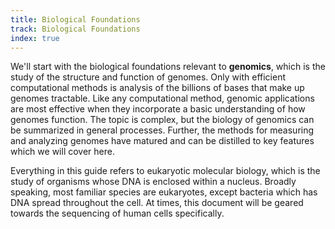 ```yaml
---
title: Biological Foundations
track: Biological Foundations
index: true
---
```


We'll start with the biological foundations relevant to **genomics**, which is the study
of the structure and function of genomes. Only with efficient computational methods is
analysis of the billions of bases that make up genomes tractable. Like any computational
method, genomic applications are most effective when they incorporate a basic
understanding of how genomes function. The topic is complex, but the biology of genomics
can be summarized in general processes. Further, the methods for measuring and analyzing
genomes have matured and can be distilled to key features which we will cover here.

Everything in this guide refers to eukaryotic molecular biology, which is the study of
organisms whose DNA is enclosed within a nucleus. Broadly speaking, most familiar
species are eukaryotes, except bacteria which has DNA spread throughout the cell. At
times, this document will be geared towards the sequencing of human cells specifically.
